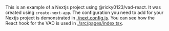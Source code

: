 This is an example of a Nextjs project using @ricky0123/vad-react. It was created using `create-next-app`. The configuration you need to add for your Nextjs project is demonstrated in [./next.config.js](./next.config.js). You can see how the React hook for the VAD is used in [./src/pages/index.tsx](./src/pages/index.tsx).
